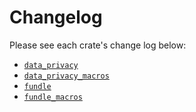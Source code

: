 # Changelog

Please see each crate's change log below:

- [`data_privacy`](./crates/data_privacy/CHANGELOG.md)
- [`data_privacy_macros`](./crates/data_privacy_macros/CHANGELOG.md)
- [`fundle`](./crates/fundle/CHANGELOG.md)
- [`fundle_macros`](crates/fundle_macros_impl/CHANGELOG.md)
